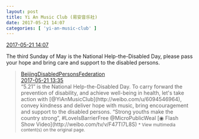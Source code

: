 ```yaml
---
layout: post
title: Yi An Music Club (易安音乐社)
date: 2017-05-21 14:07
categories: [ 'yi-an-music-club' ]
---
```


<div class="weibo-info">
  <a href="http://weibo.com/6094546964/F4874np8B">2017-05-21 14:07</a>
</div>

The third Sunday of May is the National Help-the-Disabled Day, please pass your hope and bring care and support to the disabled persons.

<!-- more -->

> <div class="weibo-post-name">
>   <a href="http://weibo.com/u/2611704931">BeijingDisabledPersonsFederation</a>
> </div>
> <div class="weibo-info">
>   <a href="http://weibo.com/2611704931/F47TI7L8S">2017-05-21 13:35</a>
> </div>
> “5.21” is the National Help-the-Disabled Day. To carry forward the prevention of disability, and achieve well-being in health, let's take action with [@YiAnMusicClub](http://weibo.com/u/6094546964), convey kindness and deliver hope with music, bring encouragement and support to the disabled persons. “Strong youths make the country strong”, #LoveIsBarrierFree @MicroPublicWeal [◉ Flash Show Video](http://weibo.com/tv/v/F47TI7L8S)  
> <small>* View multimedia content(s) on the original page.</small>
